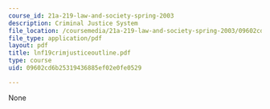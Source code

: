 ```yaml
---
course_id: 21a-219-law-and-society-spring-2003
description: Criminal Justice System
file_location: /coursemedia/21a-219-law-and-society-spring-2003/09602cd6b25319436885ef02e0fe0529_lnf19crimjusticeoutline.pdf
file_type: application/pdf
layout: pdf
title: lnf19crimjusticeoutline.pdf
type: course
uid: 09602cd6b25319436885ef02e0fe0529

---
```

None